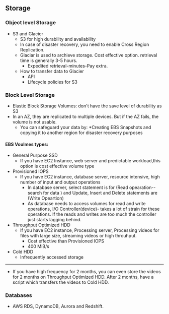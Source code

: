 ## Storage
### Object level Storage
  * S3 and Glacier
    * S3 for high durability and availability
    * In case of disaster recovery, you need to enable Cross Region Replication.
    * Glaciar is used to archieve storage. Cost effective option. retrieval time is generally 3-5 hours.
      * Expedited retrieval-minutes-Pay extra.
    * How to transfer data to Glacier 
      * API
      * Lifecycle policies for S3
     
### Block Level Storage
  * Elastic Block Storage Volumes: don't have the save level of durability as S3
  * In an AZ, they are replicated to multiple devices. But if the AZ fails, the volume is not usable.
    * You can safeguard your data by:
      *Creating EBS Snapshots and copying it to another region for disaster recovery purposes
#### EBS Voulmes types:
  * General Purpose SSD
    * If you have EC2 Instance, web server and predictable workload,this option is  cost effective volume type
  * Provisioned IOPS
    * If you have EC2 instance, database server, resource intensive, high number of input and output operations
      * In database server, select statement is for (Read opearation-- search for data ) and Update, Insert and Delete statements are (Write Opeartion) 
      * As database needs to access volumes for read and write operations, I/O Controller(device)- takes a lot of strain for these operations. If the reads and writes are too much the controller just starts lagging behind. 
  * Throughput Optimized HDD
    * If you have EC2 instance, Processing server, Processing videos for files with large size, streaming videos or high throuhput.
      * Cost effective than Provisioned IOPS
      * 400 MiB/s
  * Cold HDD
    * Infrequently accessed storage
**** 
* If you have high frequency for 2 months, you can even store the videos for 2 months on Throughput Optimized HDD. After 2 months, have a script which transfers the videos to Cold HDD.

### Databases
  * AWS RDS, DynamoDB, Aurora and Redshift.
